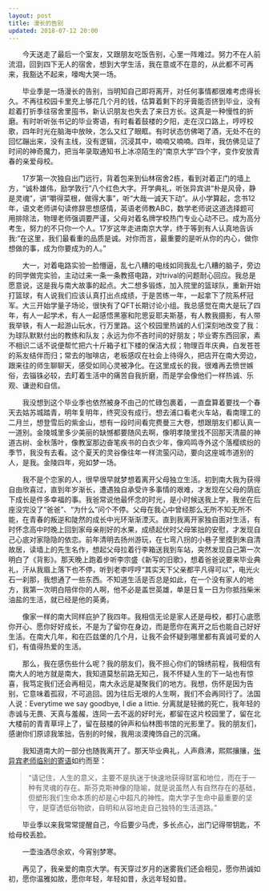 ```yaml
---
layout: post
title: 漫长的告别
updated: 2018-07-12 20:00
---
```


&emsp;&emsp;今天送走了最后一个室友，又跟朋友吃饭告别，心里一阵难过。努力不在人前流泪，回到四下无人的宿舍，想到大学生活，我在意或不在意的，从此都不可再来，我豁达不起来，嚎啕大哭一场。

&emsp;&emsp;毕业季是一场漫长的告别，当明知自己即将离开，对任何事情都很难考虑得长久。不再往校园卡里充上够花几个月的钱，估算着剩下的牙膏能否挤到毕业，没有趁着打折季往宿舍里囤书，新认识朋友也失去了来日方长。这真是一种慢性的折磨。有时听听张书记的毕业寄语，有时看着鼓楼的夕阳，走在汉口路上，哼哼校歌，四年时光在脑海中放映，怎么又红了眼眶。有时状态仿佛喝了酒，无处不在的回忆蹦出来，没有主线，没有逻辑，沉浸其中，喃喃又喃喃。四年，我仿佛见证了时间的神奇魔力，把当年录取通知书上冰凉陌生的“南京大学”四个字，变作安放青春的亲爱母校。

&emsp;&emsp;17岁第一次独自出门远行，背着包来到仙林宿舍2栋，看到对着正门的墙上方，“诚朴雄伟，励学敦行”八个红色大字。开学典礼，听张异宾讲“朴是风骨，静是灵魂”，讲“嚼得菜根，做得大事”，听“大哉一诚天下动”。从小学算起，念书12年，语文老师讲句读修辞思想感情，英语老师教ABC，数学老师说这道选择题可用排除法，物理老师强调要严谨，父母对着名牌学校热门专业心动不已。成为高分考生，努力的不只你一个人。17岁这年走进南京大学，终于等到有人认真地告诉我:“在这里，我们最看重的品质是诚。对你而言，最重要的是听从你的内心，做你想做的事，成为你要成为的人。”

&emsp;&emsp;大一，对着电路实验一脸懵逼，乱七八糟的电线如同我乱七八糟的脑子，旁边的同学做完实验，主动过来一条一条教搭电路，对trival的问题耐心回应。我总是愿意说，这是我与南大故事的起点。大二想多锻炼，加入院里的篮球队，重新开始打篮球，有人说我们应该认真打出点成绩，于是苦练一年，一起拿下了院系杯冠军。大三开始学量子场论，很快有了QFT长期讨论小组。我总感觉在南大是玩了四年，有人一起学术，有人一起感悟黑塞和陀思妥耶夫斯基，有人教我摄影，有人带我举铁，有人一起游山玩水，行万里路。这个校园里热诚的人们深刻地改变了我：为球队默默付出的教练和队友；永远为你不吝时间的好朋友；毕业寄东西回家，素不相识二话不说便帮忙把六十斤箱子杠下楼的保洁大叔；物理百年庆典，白发苍苍的系友结伴而归；常去的咖啡店，老板感叹在社会上待得久，把店开在南大旁边，跟来往的师生聊聊天，感受如同心灵被净化。在这里成长的我，很难再去愤世嫉俗，去锱铢必较，去盯着生活中的痛苦自我折磨，而是学会像他们一样热诚、乐观、谦逊和自信。

&emsp;&emsp;我没想到这个毕业季也依然被身不由己的忙碌包裹着，一直盘算着要找一个春天去姑苏城踏青，明年复明年，终究没有成行。想去浦口看老火车站，看南理工的二月兰，想登雪后的紫金山，想有一段时间看完费曼三大卷，想跟朋友们都认真一一道别。金陵城里多少美丽的缺憾都要随风去啊，像明孝陵里找不回那天清晨的神道古树、金秋落叶，像教室那边奋笔疾书的白衣少年，像鸡鸣寺外这个落樱缤纷的季节，我没有去看。这个夏天的灵谷像往年一样流萤闪动，要向这座城市道别的人，是我。金陵四年，宛如梦一场。

&emsp;&emsp;我不是个恋家的人，很早很早就梦想着离开父母独立生活。初到南大我为获得自由欣喜过，直到年岁渐长，遭遇独自承受许多事情的艰难，才发现在父母的荫庇下成长是件多幸福的事。我爸常说他最怀念的时光，是小时候送我上学，我坐在后座没完没了“爸爸”、“为什么”问个不停。父母在我心中曾经那么无所不知无所不能，在青春的叛逆和陡然的成长中光环渐渐湮灭。直到我离开家独自面对生活，有时怀念高中时晚上回到家母亲削好的水果，成绩起伏时父母笨拙的安慰，才发现自己心底对家隐隐的依恋。前年清明去扬州游玩，在七弯八拐的小巷子里摸到朱自清故居，读墙上的先生名作，想起父母拉着行李箱送我到车站，突然发现自己第一次明白了《背影》。那天晚上跑着步听李宗盛《新写的旧歌》，想着爸爸说要来毕业典礼，汗从我眉上落下也不停，听到老李哼哼“其实天下父亲都平凡得可以”，电光火石一刹那，我想通了一些东西。不知道生活是否总是如此，在一个没有家人的地方，我第一次明白陪伴你的人啊，他不必是盖世英雄，单是日复一日为你抵挡柴米油盐的生活，就已经是他的英勇。

&emsp;&emsp;像家一样的南大同样庇护了我四年。我相信无论是家人还是母校，都打心底愿你开心、愿你好好成长，不是为了留你在身边，而是愿你在离开之后也能自己好好生活。在南大几年，和在匹兹堡的几个月，让我不会怀疑到哪里都有真诚可爱的人们，有值得热爱的生活。

&emsp;&emsp;那么，我在感伤些什么呢？我的朋友们，我不担心你们的锦绣前程，我相信有南大人的地方就是南大，我知道莫愁前路无知己，我不怀疑人生的下一站也有惊喜，我笃定我们还会再相见，南大永远是凝聚我们的地方。我想，伤怀是因为告别，它意味着孤寂，不可追回。因为往后无垠的人生啊，我们不会再同行了。法国人说：Everytime we say goodbye, I die a littie. 分离就是轻微的死亡，我年轻的赤诚与无畏、天真与羞赧，连同一去不返的好时光，都留在这片校园里了，留在北大楼前的青青草坪上了，留在鼓楼的钟声和仙林图书馆的光影里了。我的朋友们，感谢你们原谅我笨拙，告别的时候，我用淡漠掩饰自己的沉痛。

&emsp;&emsp;我知道南大的一部分也随我离开了。那天毕业典礼，人声鼎沸，熙熙攘攘，<a target="_blank" href="/assets/img/Yibin.mp4">张异宾老师临别的寄语</a>如约而至：
>“请记住，人生的意义，主要不是执迷于快速地获得财富和地位，而在于一种有灵魂的存在。斯芬克斯神像的隐喻，就是说虽然人有自然存在的基础，但塑形我们生命本质的却是心中超凡的神性。南大学子生命中最重要的坚守，是穿透低俗物欲，自明和从容地走自己独特的生活道路。”

&emsp;&emsp;毕业季以来我常常提醒自己，今后要少马虎，多长点心，出门记得带钥匙，不给母校丢脸。

&emsp;&emsp;一壶浊酒尽余欢，今宵别梦寒。

&emsp;&emsp;再见了，我亲爱的南京大学。有天穿过岁月的迷雾我们还会相见，愿你热诚如初，愿你温雅如故，愿你年轻，年轻如昔，永远年轻如昔。

